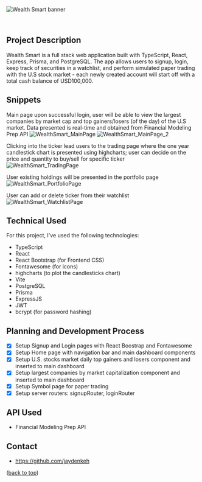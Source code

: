 <a name="readme-top"></a>

![Wealth Smart banner](https://user-images.githubusercontent.com/113533303/216263693-668b96f0-8397-4bed-8026-4a80a07ca2ff.png)

<br />

## Project Description

Wealth Smart is a full stack web application built with TypeScript, React, Express, Prisma, and PostgreSQL. The app allows users to signup, login, keep track of securities in a watchlist, and perform simulated paper trading with the U.S stock market - each newly created account will start off with a total cash balance of USD100,000.

## Snippets

Main page upon successful login, user will be able to view the largest companies by market cap and top gainers/losers (of the day) of the U.S market. Data presented is real-time and obtained from Financial Modeling Prep API
![WealthSmart_MainPage](https://user-images.githubusercontent.com/113533303/216250885-ba9cd5ed-0908-425f-924c-d9dd18147d26.png)
![WealthSmart_MainPage_2](https://user-images.githubusercontent.com/113533303/216253034-f1d1f596-9cf4-4756-b538-abf378177297.png)

Clicking into the ticker lead users to the trading page where the one year candlestick chart is presented using highcharts; user can decide on the price and quantity to buy/sell for specific ticker
![WealthSmart_TradingPage](https://user-images.githubusercontent.com/113533303/216252977-68fe551d-c4d8-424d-8cf6-227aec953eaa.png)

User existing holdings will be presented in the portfolio page
![WealthSmart_PortfolioPage](https://user-images.githubusercontent.com/113533303/216253079-7562f8fc-3663-4ff3-90c9-849bbc5f5003.png)

User can add or delete ticker from their watchlist
![WealthSmart_WatchlistPage](https://user-images.githubusercontent.com/113533303/216253109-6fb140c0-e92b-4979-8c61-e450158dec78.png)

## Technical Used

For this project, I've used the following technologies:

- TypeScript
- React
- React Bootstrap (for Frontend CSS)
- Fontawesome (for icons)
- highcharts (to plot the candlesticks chart)
- Vite
- PostgreSQL
- Prisma
- ExpressJS
- JWT
- bcrypt (for password hashing)

## Planning and Development Process

- [x] Setup Signup and Login pages with React Boostrap and Fontawesome
- [x] Setup Home page with navigation bar and main dashboard components
- [x] Setup U.S. stocks market daily top gainers and losers component and inserted to main dashboard
- [x] Setup largest companies by market capitalization component and inserted to main dashboard
- [x] Setup Symbol page for paper trading
- [x] Setup server routers: signupRouter, loginRouter

## API Used

- Financial Modeling Prep API

## Contact

- https://github.com/jaydenkeh

<p align="left">(<a href="#readme-top">back to top</a>)</p>
